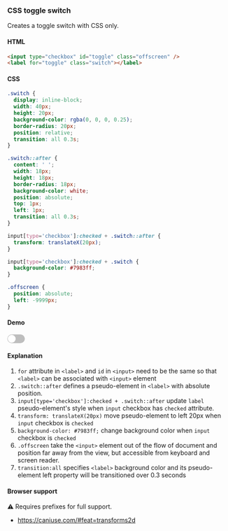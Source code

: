 ### CSS toggle switch

Creates a toggle switch with CSS only.

#### HTML

```html
<input type="checkbox" id="toggle" class="offscreen" />
<label for="toggle" class="switch"></label>
```

#### CSS

```css
.switch {
  display: inline-block;
  width: 40px;
  height: 20px;
  background-color: rgba(0, 0, 0, 0.25);
  border-radius: 20px;
  position: relative;
  transition: all 0.3s;
}

.switch::after {
  content: ' ';
  width: 18px;
  height: 18px;
  border-radius: 18px;
  background-color: white;
  position: absolute;
  top: 1px;
  left: 1px;
  transition: all 0.3s;
}

input[type='checkbox']:checked + .switch::after {
  transform: translateX(20px);
}

input[type='checkbox']:checked + .switch {
  background-color: #7983ff;
}

.offscreen {
  position: absolute;
  left: -9999px;
}
```

#### Demo

<div class="snippet-demo">
    <div class="snippet-demo__css-toggle-switch">
        <input type="checkbox" id="toggle" class="offscreen" />
        <label for="toggle" class="switch"></label>
    </div>
</div>

<style>
.switch {
  display: inline-block;
  width: 40px;
  height: 20px;
  background-color: rgba(0, 0, 0, 0.25);
  border-radius: 20px;
  position: relative;
  transition: all 0.3s;
}

.switch::after {
  content: " ";
  width: 18px;
  height: 18px;
  border-radius: 18px;
  background-color: white;
  position: absolute;
  top: 1px;
  left: 1px;
  transition: all 0.3s;
}

input[type="checkbox"]:checked + .switch::after {
  transform: translateX(20px);
}

input[type="checkbox"]:checked + .switch {
  background-color: #7983ff;
}

.offscreen {
  position: absolute;
  left: -9999px;
}
</style>

#### Explanation

1. `for` attribute in `<label>` and `id` in `<input>` need to be the same so that `<label>` can be associated with `<input>` element
2. `.switch::after` defines a pseudo-element in `<label>` with absolute position.
3. `input[type='checkbox']:checked + .switch::after` update `label` pseudo-element's style when `input` checkbox has `checked` attribute.
4. `transform: translateX(20px)` move pseudo-element to left 20px when `input` checkbox is `checked`
5. `background-color: #7983ff;` change background color when `input` checkbox is `checked`
6. `.offscreen` take the `<input>` element out of the flow of document and position far away from the view, but accessible from keyboard and screen reader.
7. `transition:all` specifies `<label>` background color and its pseudo-element left property will be transitioned over 0.3 seconds

#### Browser support

<span class="snippet__support-note">⚠️ Requires prefixes for full support.</span>

* https://caniuse.com/#feat=transforms2d

<!-- tags: visual, interactivity -->

